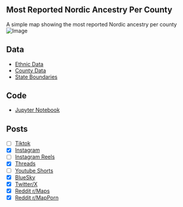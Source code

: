 ## Most Reported Nordic Ancestry Per County
A simple map showing the most reported Nordic ancestry per county
![Image](https://drive.google.com/uc?export=view&id=10cKbjeoS_Y0ZXck97d_dZ520okRc98Hg)

## Data
* [Ethnic Data](https://data.census.gov/table/ACSDT5Y2023.B04006?g=010XX00US$0500000&moe=false)
* [County Data](https://www.census.gov/geographies/mapping-files/time-series/geo/cartographic-boundary.html)
* [State Boundaries](https://www.census.gov/geographies/mapping-files/time-series/geo/carto-boundary-file.html)

## Code
* [Jupyter Notebook](FormatData.ipynb)

## Posts
- [ ] [Tiktok]()
- [x] [Instagram](https://www.instagram.com/p/DLdFuVhvmxM/)
- [ ] [Instagram Reels]()
- [x] [Threads](https://www.threads.com/@vinemapper/post/DLdFu-xP3G9)
- [ ] [Youtube Shorts]()
- [x] [BlueSky](https://bsky.app/profile/vinemapper.bsky.social/post/3lsorucbuic24)
- [x] [Twitter/X](https://x.com/VineMapper/status/1939028067655258605)
- [x] [Reddit r/Maps](https://www.reddit.com/r/Maps/comments/1lmtrzo/most_reported_nordic_ancestry_per_county/)
- [x] [Reddit r/MapPorn](https://www.reddit.com/r/MapPorn/comments/1lmtrxl/most_reported_nordic_ancestry_per_county/)
